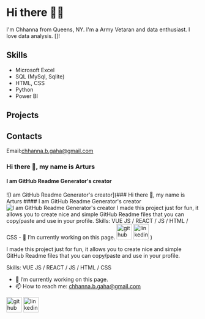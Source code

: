 # Hi there 👋🏻
I'm Chhanna from Queens, NY. I'm a Army Vetaran and data enthusiast. I love data analysis.
[]! 

## Skills
* Microsoft Excel
* SQL (MySql, Sqlite)
* HTML, CSS
* Python
* Power BI

## Projects

## Contacts
Email:chhanna.b.gaha@gmail.com

### Hi there 👋, my name is Arturs
#### I am GitHub Readme Generator's creator
![I am GitHub Readme Generator's creator](### Hi there 👋, my name is Arturs #### I am GitHub Readme Generator's creator ![I am GitHub Readme Generator's creator](https://arturssmirnovs.github.io/github-profile-readme-generator/images/banner.png)  I made this project just for fun, it allows you to create nice and simple GitHub Readme files that you can copy/paste and use in your profile.  Skills: VUE JS / REACT / JS / HTML / CSS  - 🔭 I’m currently working on this page.    [<img src='https://cdn.jsdelivr.net/npm/simple-icons@3.0.1/icons/github.svg' alt='github' height='40'>](https://github.com/cgaha)  [<img src='https://cdn.jsdelivr.net/npm/simple-icons@3.0.1/icons/linkedin.svg' alt='linkedin' height='40'>](https://www.linkedin.com/in/https://www.linkedin.com/in/chhannagaha//)  )

I made this project just for fun, it allows you to create nice and simple GitHub Readme files that you can copy/paste and use in your profile.

Skills: VUE JS / REACT / JS / HTML / CSS

- 🔭 I’m currently working on this page. 
- 📫 How to reach me: chhanna.b.gaha@gmail.com 


[<img src='https://cdn.jsdelivr.net/npm/simple-icons@3.0.1/icons/github.svg' alt='github' height='40'>](https://github.com/cgaha)  [<img src='https://cdn.jsdelivr.net/npm/simple-icons@3.0.1/icons/linkedin.svg' alt='linkedin' height='40'>](https://www.linkedin.com/in/https://www.linkedin.com/in/chhannagaha//)  











